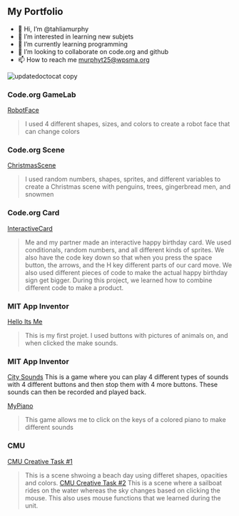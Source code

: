 ## My Portfolio
- 👋 Hi, I’m @tahliamurphy
- 👀 I’m interested in learning new subjets
- :tada: I’m currently learning programming 
- 💞️ I’m looking to collaborate on code.org and github
- 📫 How to reach me murphyt25@wpsma.org


![updatedoctocat copy](https://github.com/tahliamurphy/tahliamurphy/assets/146843527/d32ef41a-5143-464c-b458-e2e4a70965c3)
### Code.org GameLab
[RobotFace]( https://tahliamurphy.github.io/Robot/)
>I used 4 different shapes, sizes, and colors to create a robot face that can change colors 
### Code.org Scene
[ChristmasScene](https://studio.code.org/projects/gamelab/SrEECsy168MHkuKZjo2IrUDnHRigl40-JI9niJ2Os5g)
 >I used random numbers, shapes, sprites, and different variables to create a Christmas scene with penguins, trees, gingerbread men, and snowmen
### Code.org Card
[InteractiveCard](https://studio.code.org/projects/gamelab/Vo0KUX6q_fi51u6RBtnpXRGNUtospT9MC54LAFhna8U)
>Me and my partner made an interactive happy birthday card. We used conditionals, random numbers, and all different kinds of sprites. We also have the code key down so that when you press the space button, the arrows, and the H key different parts of our card move. We also used different pieces of code to make the actual happy birthday sign get bigger. During this project, we learned how to combine different code to make a product.
### MIT App Inventor
[Hello Its Me](https://gallery.appinventor.mit.edu/?galleryid=16efdc58-2847-4eaf-9a8a-a73b35134189)
>This is my first projet. I used buttons with pictures of animals on, and when clicked the make sounds.
### MIT App Inventor
[City Sounds](https://gallery.appinventor.mit.edu/?galleryid=16efdc58-2847-4eaf-9a8a-a73b35134189)
This is a game where you can play 4 different types of sounds with 4 different buttons and then stop them with 4 more buttons. These sounds can then be recorded and played back.


[MyPiano](  https://gallery.appinventor.mit.edu/?galleryid=edcd5610-73df-41f8-8504-7f8dd085bc06)
>This game allows me to click on the keys of a colored piano to make different sounds
### CMU
[CMU Creative Task #1](https://academy.cs.cmu.edu/sharing/orangeSquirrel2478)
>This is a scene shwoing a beach day using differet shapes, opacities and colors.
[CMU Creative Task #2](https://academy.cs.cmu.edu/sharing/antiqueWhiteEagle3373)
>This is a scene where a sailboat rides on the water whereas the sky changes based on clicking the mouse. This also uses mouse functions that we learned during the unit.
